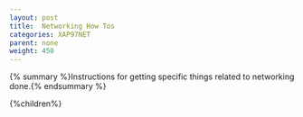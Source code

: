 ```yaml
---
layout: post
title:  Networking How Tos
categories: XAP97NET
parent: none
weight: 450
---
```


{% summary %}Instructions for getting specific things related to networking done.{% endsummary %}



{%children%}
